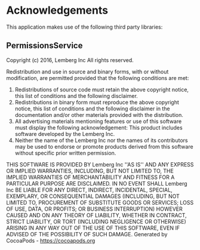 # Acknowledgements
This application makes use of the following third party libraries:

## PermissionsService

Copyright (c) 2016, Lemberg Inc
All rights reserved.

Redistribution and use in source and binary forms, with or without
modification, are permitted provided that the following conditions are met:
1. Redistributions of source code must retain the above copyright
notice, this list of conditions and the following disclaimer.
2. Redistributions in binary form must reproduce the above copyright
notice, this list of conditions and the following disclaimer in the
documentation and/or other materials provided with the distribution.
3. All advertising materials mentioning features or use of this software
must display the following acknowledgement:
This product includes software developed by the Lemberg Inc.
4. Neither the name of the Lemberg Inc nor the
names of its contributors may be used to endorse or promote products
derived from this software without specific prior written permission.

THIS SOFTWARE IS PROVIDED BY Lemberg Inc ''AS IS'' AND ANY
EXPRESS OR IMPLIED WARRANTIES, INCLUDING, BUT NOT LIMITED TO, THE IMPLIED
WARRANTIES OF MERCHANTABILITY AND FITNESS FOR A PARTICULAR PURPOSE ARE
DISCLAIMED. IN NO EVENT SHALL Lemberg Inc BE LIABLE FOR ANY
DIRECT, INDIRECT, INCIDENTAL, SPECIAL, EXEMPLARY, OR CONSEQUENTIAL DAMAGES
(INCLUDING, BUT NOT LIMITED TO, PROCUREMENT OF SUBSTITUTE GOODS OR SERVICES;
LOSS OF USE, DATA, OR PROFITS; OR BUSINESS INTERRUPTION) HOWEVER CAUSED AND
ON ANY THEORY OF LIABILITY, WHETHER IN CONTRACT, STRICT LIABILITY, OR TORT
(INCLUDING NEGLIGENCE OR OTHERWISE) ARISING IN ANY WAY OUT OF THE USE OF THIS
SOFTWARE, EVEN IF ADVISED OF THE POSSIBILITY OF SUCH DAMAGE.
Generated by CocoaPods - https://cocoapods.org
